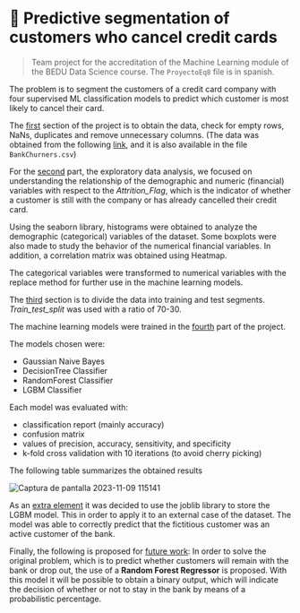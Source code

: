 # 🏦 Predictive segmentation of customers who cancel credit cards
> Team project for the accreditation of the Machine Learning module of the BEDU Data Science course.
> The `ProyectoEq8` file is in spanish.

The problem is to segment the customers of a credit card company with four supervised ML classification models to predict which customer is most likely to cancel their card.

The <ins>first</ins> section of the project is to obtain the data, check for empty rows, NaNs, duplicates and remove unnecessary columns. (The data was obtained from the following [link](https://zenodo.org/records/4322342#.Y8OsBdJBwUE), and it is also available in the file `BankChurners.csv`)

For the <ins>second</ins> part, the exploratory data analysis, we focused on understanding the relationship of the demographic and numeric (financial) variables with respect to the <i>Attrition_Flag</i>, which is the indicator of whether a customer is still with the company or has already cancelled their credit card.

Using the seaborn library, histograms were obtained to analyze the demographic (categorical) variables of the dataset. Some boxplots were also made to study the behavior of the numerical financial variables. In addition, a correlation matrix was obtained using Heatmap. 

The categorical variables were transformed to numerical variables with the replace method for further use in the machine learning models.

The <ins>third</ins> section is to divide the data into training and test segments. <i>Train_test_split</i> was used with a ratio of 70-30.

The machine learning models were trained in the <ins>fourth</ins> part of the project. 

The models chosen were:
- Gaussian Naive Bayes
- DecisionTree Classifier
- RandomForest Classifier
- LGBM Classifier

Each model was evaluated with: 
- classification report (mainly accuracy)
- confusion matrix
- values of precision, accuracy, sensitivity, and specificity
- k-fold cross validation with 10 iterations (to avoid cherry picking)

The following table summarizes the obtained results

![Captura de pantalla 2023-11-09 115141](https://github.com/MCDC172/DS-Journey/assets/133555383/1a35262c-ac6d-4b42-82c6-da563b5c9b95)

As an <ins>extra element</ins> it was decided to use the joblib library to store the LGBM model. This in order to apply it to an external case of the dataset. The model was able to correctly predict that the fictitious customer was an active customer of the bank.

Finally, the following is proposed for <ins>future work</ins>:
In order to solve the original problem, which is to predict whether customers will remain with the bank or drop out, the use of a <b>Random Forest Regressor</b> is proposed. With this model it will be possible to obtain a binary output, which will indicate the decision of whether or not to stay in the bank by means of a probabilistic percentage.



